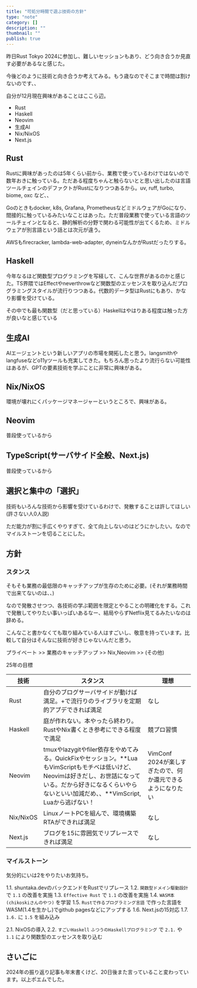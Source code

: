 ```yaml
---
title: "可処分時間で遊ぶ技術の方針"
type: "note"
category: []
description: ""
thumbnail: ""
publish: true
---
```



昨日Rust Tokyo 2024に参加し、難しいセッションもあり、どう向き合うか見直す必要があるなと感じた。

今後どのように技術と向き合うか考えてみる。もう歳なのでそこまで時間は割けないのです、、

自分が12月現在興味があることはここら辺。

* Rust
* Haskell
* Neovim
* 生成AI
* Nix/NixOS
* Next.js

## Rust

Rustに興味があったのは5年くらい前から、業務で使っているわけではないので数年おきに触っている。ただある程度ちゃんと触らないとと思い出したのは言語ツールチェインのデファクトがRustになりつつあるから。uv, ruff, turbo, biome, oxc など、、

Goのときもdocker, k8s, Grafana, PrometheusなどミドルウェアがGoになり、間接的に触っているみたいなことはあった。ただ普段業務で使っている言語のツールチェインとなると、静的解析の分野で関わる可能性が出てくるため、ミドルウェアが別言語という話とは次元が違う。

AWSもfirecracker, lambda-web-adapter, dyneinなんかがRustだったりする。

## Haskell

今年なるほど関数型プログラミングを写経して、こんな世界があるのかと感じた。TS界隈ではEffectやneverthrowなど関数型のエッセンスを取り込んだプログラミングスタイルが流行りつつある。代数的データ型はRustにもあり、かなり影響を受けている。

その中でも最も関数型（だと思っている）Haskellはやはりある程度は触った方が良いなと感じている

## 生成AI

AIエージェントという新しいアプリの市場を開拓したと思う。langsmithやlangfuseなどo11yツールも充実してきた。もちろん思ったより流行らない可能性はあるが、GPTの要素技術を学ぶことに非常に興味がある。

## Nix/NixOS

環境が壊れにくパッケージマネージャーというところで、興味がある。

## Neovim

普段使っているから

## TypeScript(サーバサイド全般、Next.js)

普段使っているから

## 選択と集中の「選択」

技術もいろんな技術から影響を受けているわけで、発散することは許してほしい(許さない人0人説)

ただ能力が割に手広くやりすぎて、全て向上しないのはどうにかしたい。なのでマイルストーンを切ることにした。


## 方針

### スタンス

そもそも業務の最低限のキャッチアップが生存のために必要。(それが業務時間で出来てないのは、、)

なので発散させつつ、各技術の学ぶ範囲を限定とやることの明確化をする。これで発散してやりたい事いっぱいあるなー、結局やらずNetflix見てるみたいなのは辞める。

こんなこと書かなくても取り組みている人はすごいし、敬意を持っています。比較して自分はそんなに技術が好きじゃないんだと思う。

プライベート >> 業務のキャッチアップ >> Nix,Neovim >> (その他)

25年の目標

|技術|スタンス|理想|
|---|---|---|
|Rust|自分のブログサーバサイドが動けば満足。+で流行りのライブラリを定期的アプデできれば満足|なし
|Haskell|庭が作れない。本やったら終わり。RustやNix書くとき参考にできる程度で満足|競プロ習慣
|Neovim|tmuxやlazygitやfiler依存をやめてみる。QuickFixやセッション。**LuaもVimScriptもモチベは低いけど、Neovimは好きだし、お世話になっている。だから好きになるくらいやらないといい加減だめ、、**VimScript, Luaから逃げない！|VimConf 2024が楽しすぎたので、何か還元できるようになりたい
|Nix/NixOS|LinuxノートPCを組んで、環境構築RTAができれば満足|なし
|Next.js|ブログを15に雰囲気でリプレースできれば満足|なし

### マイルストーン

気分的にいは2をやりたいお気持ち。

1.1. shuntaka.devのバックエンドをRustでリプレース
1.2. `関数型ドメイン駆動設計` で `1.1` の改善を実施
1.3. `Effective Rust` で `1.1` の改善を実施
1.4. `WASM本(chikoskiさんのやつ)` を学習
1.5. `Rustで作るプログラミング言語` で作った言語をWASM(1.4を生かし)でgithub pagesなどにアップする
1.6. Next.jsの15対応
1.7. `1.6.` に `1.5` を組み込み

2.1. NixOSの導入
2.2. `すごいHaskell` `ふつうのHaskellプログラミング` で `2.1.` や `1.1` により関数型のエッセンスを取り込む


## さいごに

2024年の振り返り記事も年末書くけど、20日後また言っていること変わっています。以上ポエムでした。

